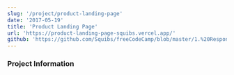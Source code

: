 ```yaml
---
slug: '/project/product-landing-page'
date: '2017-05-19'
title: 'Product Landing Page'
url: 'https://product-landing-page-squibs.vercel.app/'
github: 'https://github.com/Squibs/freeCodeCamp/blob/master/1.%20Responsive%20Web%20Design/17.%20Certification%20Project%20-%20Product%20Landing%20Page.md#product-landing-page'
---
```


### Project Information
